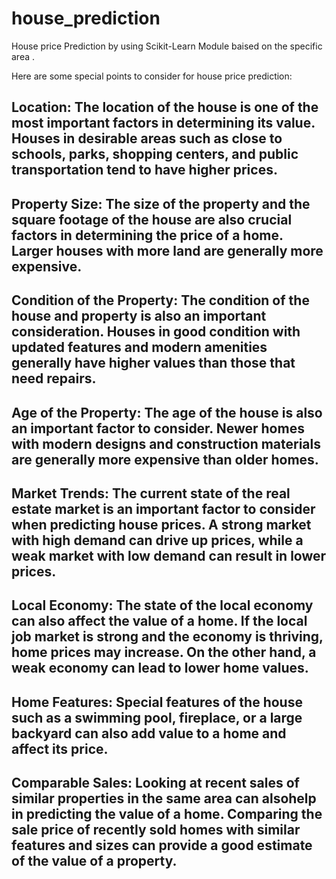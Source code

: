 # house_prediction
House price Prediction by using Scikit-Learn Module baised on the specific area .

Here are some special points to consider for house price prediction:

## Location: The location of the house is one of the most important factors in determining its value. Houses in desirable areas such as close to schools, parks, shopping centers, and public transportation tend to have higher prices.

## Property Size: The size of the property and the square footage of the house are also crucial factors in determining the price of a home. Larger houses with more land are generally more expensive.

## Condition of the Property: The condition of the house and property is also an important consideration. Houses in good condition with updated features and modern amenities generally have higher values than those that need repairs.

## Age of the Property: The age of the house is also an important factor to consider. Newer homes with modern designs and construction materials are generally more expensive than older homes.

## Market Trends: The current state of the real estate market is an important factor to consider when predicting house prices. A strong market with high demand can drive up prices, while a weak market with low demand can result in lower prices.

## Local Economy: The state of the local economy can also affect the value of a home. If the local job market is strong and the economy is thriving, home prices may increase. On the other hand, a weak economy can lead to lower home values.

## Home Features: Special features of the house such as a swimming pool, fireplace, or a large backyard can also add value to a home and affect its price.

## Comparable Sales: Looking at recent sales of similar properties in the same area can alsohelp in predicting the value of a home. Comparing the sale price of recently sold homes with similar features and sizes can provide a good estimate of the value of a property.
